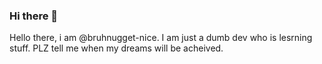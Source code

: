 ### Hi there 👋

Hello there, i am @bruhnugget-nice. I am just a dumb dev who is lesrning stuff. PLZ tell me when my dreams will be acheived.
